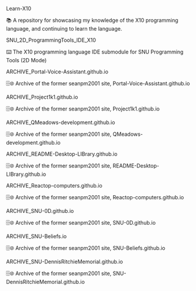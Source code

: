 
Learn-X10

📚️ A repository for showcasing my knowledge of the X10 programming language, and continuing to learn the language. 

SNU_2D_ProgrammingTools_IDE_X10

⌨️ The X10 programming language IDE submodule for SNU Programming Tools (2D Mode)

ARCHIVE_Portal-Voice-Assistant.github.io

🗄️🌐️ Archive of the former seanpm2001 site, Portal-Voice-Assistant.github.io

ARCHIVE_Project1k1.github.io

🗄️🌐️ Archive of the former seanpm2001 site, Project1k1.github.io

ARCHIVE_QMeadows-development.github.io

🗄️🌐️ Archive of the former seanpm2001 site, QMeadows-development.github.io

ARCHIVE_README-Desktop-LIBrary.github.io

🗄️🌐️ Archive of the former seanpm2001 site, README-Desktop-LIBrary.github.io

ARCHIVE_Reactop-computers.github.io

🗄️🌐️ Archive of the former seanpm2001 site, Reactop-computers.github.io

ARCHIVE_SNU-0D.github.io

🗄️🌐️ Archive of the former seanpm2001 site, SNU-0D.github.io

ARCHIVE_SNU-Beliefs.io

🗄️🌐️ Archive of the former seanpm2001 site, SNU-Beliefs.github.io

ARCHIVE_SNU-DennisRitchieMemorial.github.io

🗄️🌐️ Archive of the former seanpm2001 site, SNU-DennisRitchieMemorial.github.io

